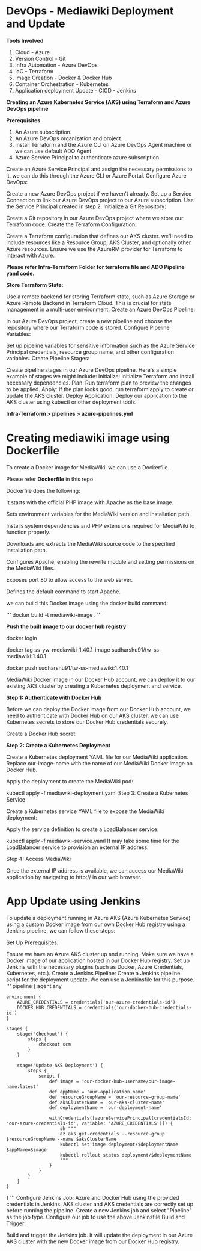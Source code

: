 # DevOps - Mediawiki Deployment and Update

**Tools Involved**

1. Cloud - Azure
2. Version Control - Git
3. Infra Automation - Azure DevOps
4. IaC - Terraform
5. Image Creation  - Docker & Docker Hub
6. Container Orchestration - Kubernetes
7. Application deployment Update - CICD - Jenkins

**Creating an Azure Kubernetes Service (AKS) using Terraform and Azure DevOps pipeline**

**Prerequisites:**

1. An Azure subscription.
2. An Azure DevOps organization and project.
3. Install Terraform and the Azure CLI on Azure DevOps Agent machine or we can use default ADO Agent.
4. Azure Service Principal to authenticate azure subscription.

Create an Azure Service Principal and assign the necessary permissions to it. we can do this through the Azure CLI or Azure Portal.
Configure Azure DevOps:

Create a new Azure DevOps project if we haven't already.
Set up a Service Connection to link our Azure DevOps project to our Azure subscription. Use the Service Principal created in step 2.
Initialize a Git Repository:

Create a Git repository in our Azure DevOps project where we store our Terraform code.
Create the Terraform Configuration:

Create a Terraform configuration that defines our AKS cluster. we'll need to include resources like a Resource Group, AKS Cluster, and optionally other Azure resources.
Ensure we use the AzureRM provider for Terraform to interact with Azure.

**Please refer Infra-Terraform Folder for terraform file and ADO Pipeline yaml code.**

**Store Terraform State:**

Use a remote backend for storing Terraform state, such as Azure Storage or Azure Remote Backend in Terraform Cloud. This is crucial for state management in a multi-user environment.
Create an Azure DevOps Pipeline:

In our Azure DevOps project, create a new pipeline and choose the repository where our Terraform code is stored.
Configure Pipeline Variables:

Set up pipeline variables for sensitive information such as the Azure Service Principal credentials, resource group name, and other configuration variables.
Create Pipeline Stages:

Create pipeline stages in our Azure DevOps pipeline. Here's a simple example of stages we might include:
Initialize: Initialize Terraform and install necessary dependencies.
Plan: Run terraform plan to preview the changes to be applied.
Apply: If the plan looks good, run terraform apply to create or update the AKS cluster.
Deploy Application: Deploy our application to the AKS cluster using kubectl or other deployment tools.

**Infra-Terraform > pipelines > azure-pipelines.yml**

# Creating mediawiki image using Dockerfile

To create a Docker image for MediaWiki, we can use a Dockerfile.

Please refer **Dockerfile** in this repo

Dockerfile does the following:

It starts with the official PHP image with Apache as the base image.

Sets environment variables for the MediaWiki version and installation path.

Installs system dependencies and PHP extensions required for MediaWiki to function properly.

Downloads and extracts the MediaWiki source code to the specified installation path.

Configures Apache, enabling the rewrite module and setting permissions on the MediaWiki files.

Exposes port 80 to allow access to the web server.

Defines the default command to start Apache.

we can build this Docker image using the docker build command:

'''
docker build -t mediawiki-image .
'''

**Push the built image to our docker hub registry**

docker login

docker tag ss-yw-mediawiki-1.40.1-image sudharshu91/tw-ss-mediawiki:1.40.1

docker push sudharshu91/tw-ss-mediawiki:1.40.1

MediaWiki Docker image in our Docker Hub account, we can deploy it to our existing AKS cluster by creating a Kubernetes deployment and service.

**Step 1: Authenticate with Docker Hub**

Before we can deploy the Docker image from our Docker Hub account, we need to authenticate with Docker Hub on our AKS cluster. we can use Kubernetes secrets to store our Docker Hub credentials securely.

Create a Docker Hub secret:

**Step 2: Create a Kubernetes Deployment**

Create a Kubernetes deployment YAML file for our MediaWiki application. Replace our-image-name with the name of our MediaWiki Docker image on Docker Hub.

Apply the deployment to create the MediaWiki pod:

kubectl apply -f mediawiki-deployment.yaml
Step 3: Create a Kubernetes Service

Create a Kubernetes service YAML file to expose the MediaWiki deployment:

Apply the service definition to create a LoadBalancer service:

kubectl apply -f mediawiki-service.yaml
It may take some time for the LoadBalancer service to provision an external IP address.

Step 4: Access MediaWiki

Once the external IP address is available, we can access our MediaWiki application by navigating to http://<external-ip> in our web browser.

# App Update using Jenkins

To update a deployment running in Azure AKS (Azure Kubernetes Service) using a custom Docker image from our own Docker Hub registry using a Jenkins pipeline, we can follow these steps:

Set Up Prerequisites:

Ensure we have an Azure AKS cluster up and running.
Make sure we have a Docker image of our application hosted in our Docker Hub registry.
Set up Jenkins with the necessary plugins (such as Docker, Azure Credentials, Kubernetes, etc.).
Create a Jenkins Pipeline:
Create a Jenkins pipeline script for the deployment update. We can use a Jenkinsfile for this purpose.
'''
pipeline {
    agent any

    environment {
        AZURE_CREDENTIALS = credentials('our-azure-credentials-id')
        DOCKER_HUB_CREDENTIALS = credentials('our-docker-hub-credentials-id')
    }

    stages {
        stage('Checkout') {
            steps {
                checkout scm
            }
        }

        stage('Update AKS Deployment') {
            steps {
                script {
                    def image = 'our-docker-hub-username/our-image-name:latest'
                    def appName = 'our-application-name'
                    def resourceGroupName = 'our-resource-group-name'
                    def aksClusterName = 'our-aks-cluster-name'
                    def deploymentName = 'our-deployment-name'

                    withCredentials([azureServicePrincipal(credentialsId: 'our-azure-credentials-id', variable: 'AZURE_CREDENTIALS')]) {
                        sh """
                        az aks get-credentials --resource-group $resourceGroupName --name $aksClusterName
                        kubectl set image deployment/$deploymentName $appName=$image
                        kubectl rollout status deployment/$deploymentName
                        """
                    }
                }
            }
        }
    }
}
'''
Configure Jenkins Job:
Azure and Docker Hub using the provided credentials in Jenkins.
AKS cluster and AKS credentials are correctly set up before running the pipeline.
Create a new Jenkins job and select "Pipeline" as the job type.
Configure our job to use the above Jenkinsfile
Build and Trigger:

Build and trigger the Jenkins job. It will update the deployment in our Azure AKS cluster with the new Docker image from our Docker Hub registry.
